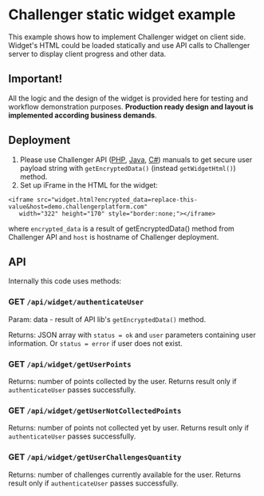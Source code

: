 # Challenger static widget example
This example shows how to implement Challenger widget on client side. Widget's HTML could be loaded statically and use API calls to Challenger server to display client progress and other data.

## Important!
All the logic and the design of the widget is provided here for testing and workflow demonstration purposes. **Production ready design and layout is implemented according business demands**. 

## Deployment
1. Please use Challenger API ([PHP](https://github.com/challenger-platform/challenger-api-client-php), [Java](https://github.com/challenger-platform/challenger-api-client-java), [C#](https://github.com/challenger-platform/challenger-api-client-csharp)) manuals to get secure user payload string with `getEncryptedData()` (instead `getWidgetHtml()`) method.
2. Set up iFrame in the HTML for the widget: 
```
<iframe src="widget.html?encrypted_data=replace-this-value&host=demo.challengerplatform.com"
   width="322" height="170" style="border:none;"></iframe>
```
where `encrypted_data` is a result of getEncryptedData() method from Challenger API and `host` is hostname of Challenger deployment.

## API
Internally this code uses methods:

### GET `/api/widget/authenticateUser`
Param: data - result of API lib's `getEncryptedData()` method.

Returns: JSON array with `status = ok` and `user` parameters containing user information. Or `status = error` if user does not exist.

### GET `/api/widget/getUserPoints`
Returns: number of points collected by the user. Returns result only if `authenticateUser` passes successfully.

### GET `/api/widget/getUserNotCollectedPoints`
Returns: number of points not collected yet by user. Returns result only if `authenticateUser` passes successfully.

### GET `/api/widget/getUserChallengesQuantity`
Returns: number of challenges currently available for the user. Returns result only if `authenticateUser` passes successfully.



